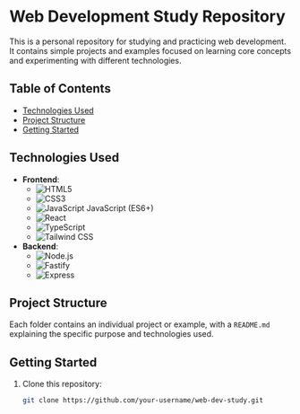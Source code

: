 # Web Development Study Repository

This is a personal repository for studying and practicing web development. It contains simple projects and examples focused on learning core concepts and experimenting with different technologies.

## Table of Contents

- [Technologies Used](#technologies-used)
- [Project Structure](#project-structure)
- [Getting Started](#getting-started)

## Technologies Used

- **Frontend**:
  - ![HTML5](https://img.shields.io/badge/-HTML5-E34F26?logo=html5&logoColor=white)
  - ![CSS3](https://img.shields.io/badge/-CSS3-1572B6?logo=css3&logoColor=white)
  - ![JavaScript](https://img.shields.io/badge/-JavaScript-F7DF1E?logo=javascript&logoColor=black) JavaScript (ES6+)
  - ![React](https://img.shields.io/badge/-React-61DAFB?logo=react&logoColor=black)
  - ![TypeScript](https://img.shields.io/badge/-TypeScript-007ACC?logo=typescript&logoColor=white)
  - ![Tailwind CSS](https://img.shields.io/badge/-Tailwind%20CSS-38B2AC?logo=tailwind-css&logoColor=white)
- **Backend**:
  - ![Node.js](https://img.shields.io/badge/-Node.js-339933?logo=node.js&logoColor=white)
  - ![Fastify](https://img.shields.io/badge/-Fastify-000000?logo=fastify&logoColor=white)
  - ![Express](https://img.shields.io/badge/-Express-000000?logo=express&logoColor=white)

## Project Structure

Each folder contains an individual project or example, with a `README.md` explaining the specific purpose and technologies used.

## Getting Started

1. Clone this repository:
   ```bash
   git clone https://github.com/your-username/web-dev-study.git
